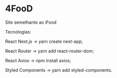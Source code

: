 # 4FooD
Site semelhante ao iFood

Tecnologias:

<p>React Next.js -> yarn create next-app;<p>
<p>React Router -> yarn add react-router-dom;<p>
<p>React Axios -> npm install axios;<p>
<p>Styled Components -> yarn add styled-components.<p>
